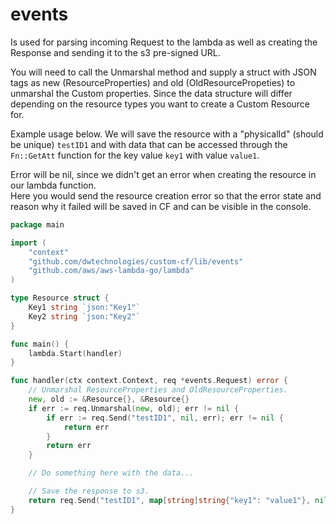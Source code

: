 # events

Is used for parsing incoming Request to the lambda as well as creating the Response and sending it
to the s3 pre-signed URL.

You will need to call the Unmarshal method and supply a struct with JSON tags as new (ResourceProperties)
and old (OldResourcePropeties) to unmarshal the Custom properties. Since the data structure will differ depending on the
resource types you want to create a Custom Resource for.

Example usage below.
We will save the resource with a "physicalId" (should be unique) `testID1` and with data that can be
accessed through the `Fn::GetAtt` function for the key value `key1` with value `value1`.

Error will be nil, since we didn't get an error when creating the resource in our lambda function.  
Here you would send the resource creation error so that the error state and reason why it failed
will be saved in CF and can be visible in the console.

```go
package main

import (
    "context"
    "github.com/dwtechnologies/custom-cf/lib/events"
    "github.com/aws/aws-lambda-go/lambda"
)

type Resource struct {
    Key1 string `json:"Key1"`
    Key2 string `json:"Key2"`
}

func main() {
    lambda.Start(handler)
}

func handler(ctx context.Context, req *events.Request) error {
    // Unmarshal ResourceProperties and OldResourceProperties.
    new, old := &Resource{}, &Resource{}
    if err := req.Unmarshal(new, old); err != nil {
        if err := req.Send("testID1", nil, err); err != nil {
            return err
        }
        return err
    }

    // Do something here with the data...

    // Save the response to s3.
    return req.Send("testID1", map[string]string{"key1": "value1"}, nil)
}
```